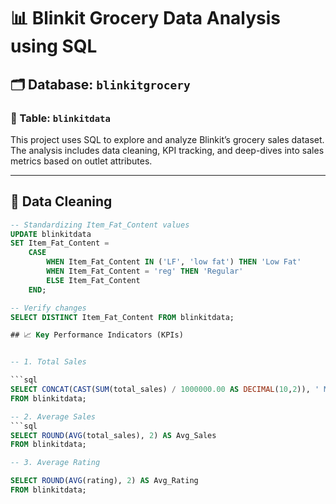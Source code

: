 # 📊 Blinkit Grocery Data Analysis using SQL

## 🗂️ Database: `blinkitgrocery`
### 📌 Table: `blinkitdata`

This project uses SQL to explore and analyze Blinkit’s grocery sales dataset. The analysis includes data cleaning, KPI tracking, and deep-dives into sales metrics based on outlet attributes.

---

## 🔧 Data Cleaning

```sql
-- Standardizing Item_Fat_Content values
UPDATE blinkitdata
SET Item_Fat_Content = 
    CASE 
        WHEN Item_Fat_Content IN ('LF', 'low fat') THEN 'Low Fat'
        WHEN Item_Fat_Content = 'reg' THEN 'Regular'
        ELSE Item_Fat_Content
    END;

-- Verify changes
SELECT DISTINCT Item_Fat_Content FROM blinkitdata;

## 📈 Key Performance Indicators (KPIs)


-- 1. Total Sales

```sql
SELECT CONCAT(CAST(SUM(total_sales) / 1000000.00 AS DECIMAL(10,2)), ' Million') AS Total_Sales 
FROM blinkitdata;

-- 2. Average Sales
```sql
SELECT ROUND(AVG(total_sales), 2) AS Avg_Sales 
FROM blinkitdata;

-- 3. Average Rating

SELECT ROUND(AVG(rating), 2) AS Avg_Rating 
FROM blinkitdata;

